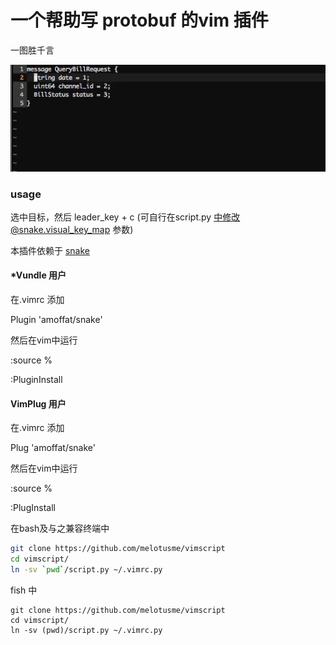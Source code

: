 # 一个帮助写 protobuf 的vim 插件
一图胜千言

![alt](https://github.com/melotusme/vimscript/blob/master/protobuf.gif)



### usage
选中目标，然后 leader_key + c (可自行在script.py 中修改@snake.visual_key_map 参数)

本插件依赖于 [snake](https://github.com/amoffat/snake)
#### *Vundle 用户
在.vimrc 添加

Plugin 'amoffat/snake'

然后在vim中运行

:source %

:PluginInstall
#### VimPlug 用户
在.vimrc 添加

Plug 'amoffat/snake'

然后在vim中运行

:source %

:PlugInstall





在bash及与之兼容终端中
```bash
git clone https://github.com/melotusme/vimscript
cd vimscript/
ln -sv `pwd`/script.py ~/.vimrc.py
```

fish 中
```
git clone https://github.com/melotusme/vimscript
cd vimscript/
ln -sv (pwd)/script.py ~/.vimrc.py
```
